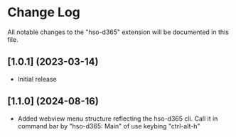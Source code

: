 # Change Log

All notable changes to the "hso-d365" extension will be documented in this file.


## [1.0.1] (2023-03-14)

- Initial release

## [1.1.0] (2024-08-16)

- Added webview menu structure reflecting the hso-d365 cli. Call it in command bar by "hso-d365: Main" of use keybing "ctrl-alt-h"
